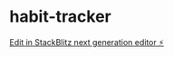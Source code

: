 # habit-tracker

[Edit in StackBlitz next generation editor ⚡️](https://stackblitz.com/~/github.com/tamiralbalkhi/habit-tracker)